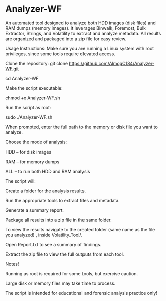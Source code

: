 # Analyzer-WF
An automated tool designed to analyze both HDD images (disk files) and RAM dumps (memory images). It leverages Binwalk, Foremost, Bulk Extractor, Strings, and Volatility to extract and analyze metadata. All results are organized and packaged into a zip file for easy review.

Usage Instructions:
Make sure you are running a Linux system with root privileges, since some tools require elevated access.

Clone the repository:
git clone https://github.com/AlmogC184/Analyzer-WF.git

cd Analyzer-WF

Make the script executable:

chmod +x Analyzer-WF.sh

Run the script as root:

sudo ./Analyzer-WF.sh

When prompted, enter the full path to the memory or disk file you want to analyze.

Choose the mode of analysis:

HDD – for disk images

RAM – for memory dumps

ALL – to run both HDD and RAM analysis

The script will:

Create a folder for the analysis results.

Run the appropriate tools to extract files and metadata.

Generate a summary report.

Package all results into a zip file in the same folder.

To view the results navigate to the created folder (same name as the file you analyzed) , inside Volatility_Tool/.

Open Report.txt to see a summary of findings.

Extract the zip file to view the full outputs from each tool.

Notes!

Running as root is required for some tools, but exercise caution.

Large disk or memory files may take time to process.

The script is intended for educational and forensic analysis practice only!
